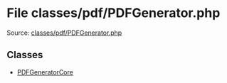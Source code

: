 File classes/pdf/PDFGenerator.php
=========

Source: [classes/pdf/PDFGenerator.php](https://github.com/PrestaShop/PrestaShop/blob/1.6.0.9/classes/pdf/PDFGenerator.php)


Classes
-------

* [PDFGeneratorCore](class.PDFGeneratorCore.md)


